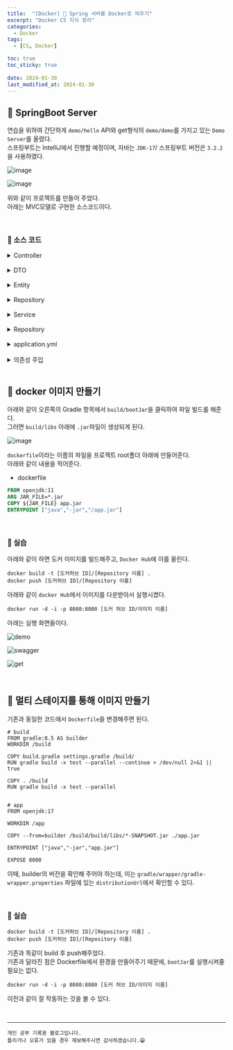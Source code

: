 ```yaml
---
title:  "[Docker] 🐋 Spring 서버를 Docker로 띄우기"
excerpt: "Docker CS 지식 정리"
categories:
  - Docker
tags:
  - [CS, Docker]

toc: true
toc_sticky: true
 
date: 2024-01-30
last_modified_at: 2024-01-30
---
```


## 📖 SpringBoot Server

연습을 위하여 간단하게 `demo/hello` API와 get형식의 `demo/demo`를 가지고 있는 `Demo Server`를 올렸다.  
스프링부트는 IntelliJ에서 진행할 예정이며, 자바는 `JDK-17`/ 스프링부트 버전은 `3.2.2`을 사용하였다.  

![image](https://github.com/yyechan0602/yyechan0602.github.io/assets/37824506/8d5414b8-b467-41f8-89b4-be6dfaa1bba5)

![image](https://github.com/yyechan0602/yyechan0602.github.io/assets/37824506/651d6cf4-6d82-4cd6-af84-8261705c2167)

위와 같이 프로젝트를 만들어 주었다.  
아래는 MVC모델로 구현한 소스코드이다.  

<br>

### 🍄 소스 코드

<details>
<summary>Controller</summary>
<div markdown="1">

```java
package com.example.demo.Controller;

import com.example.demo.Service.DemoService;
import org.springframework.beans.factory.annotation.Autowired;
import org.springframework.web.bind.annotation.GetMapping;
import org.springframework.web.bind.annotation.RequestMapping;
import org.springframework.web.bind.annotation.RestController;

@RestController
@RequestMapping("demo")
public class DemoController {

    private final DemoService demoService;

    @Autowired
    public DemoController(DemoService demoService) {
        this.demoService = demoService;
    }

    @RequestMapping("/hello")
    public String hello() {
        return "hello";
    }

    @GetMapping()
    public String getName(int index) {
        System.out.println(index);
        return demoService.DemoDTO(index);
    }
}
```

</div>
</details>

<br>

<details>
<summary>DTO</summary>
<div markdown="1">

```java
package com.example.demo.DTO;

public class DemoDTO {
    String name;

    public String getName() {
        return name;
    }

    public void setName(String name) {
        this.name = name;
    }
}

```

</div>
</details>

<br>

<details>
<summary>Entity</summary>
<div markdown="1">

```java
package com.example.demo.entity;

import jakarta.persistence.*;
import lombok.AllArgsConstructor;
import lombok.Getter;
import lombok.NoArgsConstructor;
import lombok.Setter;

@Entity
@Getter
@Setter
@NoArgsConstructor
@AllArgsConstructor
@Table(name = "Demo")
public class Demo {
    @Id
    @GeneratedValue(strategy = GenerationType.IDENTITY)
    private int index;

    @Column(nullable = false)
    private String name;
}

```

</div>
</details>

<br>

<details>
<summary>Repository</summary>
<div markdown="1">

```java
package com.example.demo.Repository;

import com.example.demo.DTO.DemoDTO;
import com.example.demo.entity.Demo;
import org.springframework.data.jpa.repository.JpaRepository;
import org.springframework.stereotype.Repository;

@Repository
public interface DemoRepository extends JpaRepository<Demo, Integer> {
}

```

</div>
</details>

<br>

<details>
<summary>Service</summary>
<div markdown="1">

```java
package com.example.demo.Service;

import com.example.demo.DTO.DemoDTO;
import com.example.demo.Repository.DemoRepository;
import com.example.demo.entity.Demo;
import org.springframework.beans.factory.annotation.Autowired;
import org.springframework.stereotype.Repository;
import org.springframework.stereotype.Service;

@Service
public class DemoService {
    private final DemoRepository demoRepository;

    @Autowired
    public DemoService(DemoRepository demoRepository) {
        this.demoRepository = demoRepository;
    }

    public String DemoDTO(int index) {
        Demo demo = demoRepository.findById(index).get();

        return demo.getName();
    }
}
```

</div>
</details>  

<br>

<details>
<summary>Repository</summary>
<div markdown="1">

```java
package com.example.demo.Repository;

import com.example.demo.DTO.DemoDTO;
import com.example.demo.entity.Demo;
import org.springframework.data.jpa.repository.JpaRepository;
import org.springframework.stereotype.Repository;

@Repository
public interface DemoRepository extends JpaRepository<Demo, Integer> {
}

```

</div>
</details>

<br>

<details>
<summary>application.yml</summary>
<div markdown="1">

기존에 있던 application.properties 파일을 삭제하고, application.yml로 변경해주었다.  
이때 `local db`를 사용하였는데, 이를 위하여 docker에서 기본적으로 설정되어 있는 `host` network에 접속하기 위하여 `host.docker.internal`를 지정해주었다.  

![image1](https://github.com/yyechan0602/yyechan0602.github.io/assets/37824506/2f658b66-556f-4a40-9aab-31e083012d61)


```yml
spring:
  datasource:
    url: jdbc:mariadb://host.docker.internal:3306/demo
    driver-class-name: org.mariadb.jdbc.Driver
    username: 'root'
    password: '1234'
  jpa:
    open-in-view: false
    generate-ddl: true
    show-sql: true
    hibernate:
      ddl-auto: update
  application:
    name: demo
  profiles:
    active: dev

server:
  port: 8080

```

</div>
</details>

<br>

<details>
<summary>의존성 주입</summary>
<div markdown="1">

build.gradle에 있는 dependencies 

```
//swagger
    implementation 'org.springdoc:springdoc-openapi-starter-webmvc-ui:2.0.2'
    //Database
    runtimeOnly 'org.mariadb.jdbc:mariadb-java-client' // MariaDB
```

</div>
</details>

<br>

## 📖 docker 이미지 만들기

아래와 같이 오른쪽의 Gradle 항목에서 `build/bootJar`을 클릭하여 파일 빌드를 해준다.  
그러면 `build/libs` 아래에 `.jar`파일이 생성되게 된다.  

![image](https://github.com/yyechan0602/yyechan0602.github.io/assets/37824506/d0103143-e104-4483-a17b-aa2a4765e7fc)

`dockerfile`이라는 이름의 파일을 프로젝트 root폴더 아래에 만들어준다.  
아래와 같이 내용을 적어준다.  

- dockerfile
```dockerfile
FROM openjdk:11
ARG JAR_FILE=*.jar
COPY ${JAR_FILE} app.jar
ENTRYPOINT ["java","-jar","/app.jar"]
```

<br>

### 🍄 실습

아래와 같이 하면 도커 이미지를 빌드해주고, `Docker Hub`에 이를 올린다.  

```
docker build -t [도커허브 ID]/[Repository 이름] .
docker push [도커허브 ID]/[Repository 이름]
```

아래와 같이 `docker Hub`에서 이미지를 다운받아서 실행시켰다.  

```
docker run -d -i -p 8080:8080 [도커 허브 ID/이미지 이름]
```

아래는 실행 화면들이다.  

![demo](https://github.com/yyechan0602/yyechan0602.github.io/assets/37824506/1ff74e51-60cc-468a-97e1-4fb44dbfd12e)


![swagger](https://github.com/yyechan0602/yyechan0602.github.io/assets/37824506/90f4be09-c230-43c5-be28-2c5f4c59fdef)

![get](https://github.com/yyechan0602/yyechan0602.github.io/assets/37824506/369e0500-eb05-449e-866c-1d754bb6cbf2)

<br>

## 📖 멀티 스테이지를 통해 이미지 만들기

기존과 동일한 코드에서 `Dockerfile`을 변경해주면 된다.  

```
# build
FROM gradle:8.5 AS builder
WORKDIR /build

COPY build.gradle settings.gradle /build/
RUN gradle build -x test --parallel --continue > /dev/null 2>&1 || true

COPY . /build
RUN gradle build -x test --parallel


# app
FROM openjdk:17

WORKDIR /app

COPY --from=builder /build/build/libs/*-SNAPSHOT.jar ./app.jar

ENTRYPOINT ["java","-jar","app.jar"]

EXPOSE 8080
```

이때, builder의 버전을 확인해 주어야 하는데, 이는 `gradle/wrapper/gradle-wrapper.properties` 파일에 있는 `distributionUrl`에서 확인할 수 있다.  

<br>

### 🍄 실습

```
docker build -t [도커허브 ID]/[Repository 이름] .
docker push [도커허브 ID]/[Repository 이름]
```

기존과 똑같이 build 후 push해주었다.  
기존과 달라진 점은 Dockerfile에서 환경을 만들어주기 때문에, `bootJar`를 실행시켜줄 필요는 없다.  

```
docker run -d -i -p 8080:8080 [도커 허브 ID/이미지 이름]
```

이전과 같이 잘 작동하는 것을 볼 수 있다.  

<br>

***
    개인 공부 기록용 블로그입니다.
    틀리거나 오류가 있을 경우 제보해주시면 감사하겠습니다.😁